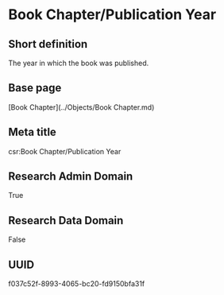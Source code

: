 # Book Chapter/Publication Year
## Short definition
The year in which the book was published.
## Base page
[Book Chapter](../Objects/Book Chapter.md)
## Meta title
csr:Book Chapter/Publication Year
## Research Admin Domain
True
## Research Data Domain
False
## UUID
f037c52f-8993-4065-bc20-fd9150bfa31f

